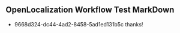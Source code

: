 ## OpenLocalization Workflow Test MarkDown
* 9668d324-dc44-4ad2-8458-5ad1ed131b5c thanks!

<!--HONumber=Jul16_HO2-->


